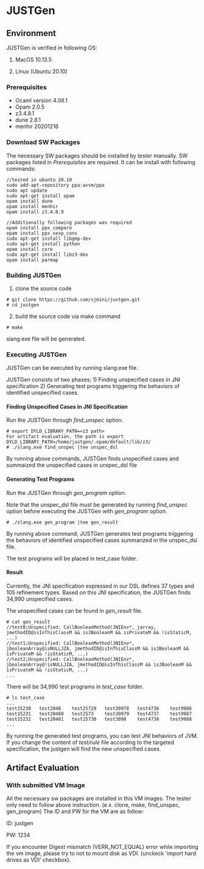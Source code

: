 # JUSTGen 

## Environment

JUSTGen is verified in following OS:

1. MacOS 10.13.5

2. Linux (Ubuntu 20.10)


### Prerequisites
* Ocaml version 4.08.1
* Opam 2.0.5
* z3.4.8.1
* dune 2.8.1
* menhir 20201216

### Download SW Packages

The necessary SW packages should be installed by tester manually.
SW packages listed in <i>Prerequisites</i> are required. 
It can be install with following commands:
```
//tested in ubuntu 20.10
sudo add-apt-repository ppa:avsm/ppa
sudo apt update
sudo apt-get install opam
opam install dune
opam install menhir
opam install z3.4.8.9

//Additionally following packages was required
opam install ppx_compare 
opam install ppx_sexp_conv
sudo apt-get install libgmp-dev
sudo apt-get install python
opam install core
sudo apt-get install libz3-dev
opam install parmap
```


### Building JUSTGen

1. clone the source code
```
# git clone https://github.com/sjmini/justgen.git
# cd justgen
```
2. build the source code via make command
```
# make
```
slang.exe file will be generated.

### Executing JUSTGen 
JUSTGen can be executed by running slang.exe file.

JUSTGen consists of two phases; 1) Finding unspecified cases in JNI specification 2) Generating test programs triggering the behaviors of identified unspecified cases.

#### Finding Unspecified Cases in JNI Specification

Run the JUSTGen through <i>find_unspec</i> option.

```
# export DYLD_LIBRARY_PATH=<z3 path>
For artifact evaluation, the path is export DYLD_LIBRARY_PATH=/home/justgen/.opam/default/lib/z3/
# ./slang.exe find_unspec |tee unspec_dsl
```
By running above commands, JUSTGen finds unspecified cases and summaized the unspecified cases in unspec_dsl file

#### Generating Test Programs

Run the JUSTGen through <i>gen_program</i> option. 

Note that the unspec_dsl file must be generated by running <i>find_unspec</i> option before executing the JUSTGen with <i>gen_program</i> option.
```
# ./slang.exe gen_program |tee gen_result
```
By running above command, JUSTGen generates test programs triggering the behaviors of identified unspecified cases summarized in the unspec_dsl file.

The test programs will be placed in test_case folder.

#### Result
Currently, the JNI specification expressed in our DSL defines 37 types and 105 refinement types. 
Based on this JNI specification, the JUSTGen finds 34,990 unspecified cases.

The unspecified cases can be found in <i>gen_result</i> file.
```
# cat gen_result
//test0;Unspecified: CallBooleanMethod(JNIEnv*, jarray, jmethodID@isInThisClassM && isJBooleanM && isPrivateM && !isStaticM, ...)
//test1;Unspecified: CallBooleanMethod(JNIEnv*, jbooleanArray@isNULLJZA, jmethodID@isInThisClassM && isJBooleanM && isPrivateM && !isStaticM, ...)
//test2;Unspecified: CallBooleanMethod(JNIEnv*, jbooleanArray@!isNULLJZA, jmethodID@isInThisClassM && isJBooleanM && isPrivateM && !isStaticM, ...)
...
```
There will be 34,990 test programs in <i>test_case</i> folder.
```
# ls test_case
...
test15230	test2048	test25729	test30978	test4736	test9986
test15231	test20480	test2573	test30979	test4737	test9987
test15232	test20481	test25730	test3098	test4738	test9988
...
```

By running the generated test programs, you can test JNI behaviors of JVM.
If you change the content of <i>test/rule</i> file according to the targeted specification, the justgen will find the new unspecified cases.

## Artifact Evaluation
### With submitted VM Image

All the necessary sw packages are installed in this VM images.
The tester only need to follow above instruction. (e.x. clone, make, find_unspec, gen_program)
The ID and PW for the VM are as follow:

ID: justgen

PW: 1234

If you encounter Digest mismatch (VERR_NOT_EQUAL) error while importing the vm image, please try to not to mount disk as VDI. (unckeck 'import hard drives as VDI' checkbox).

